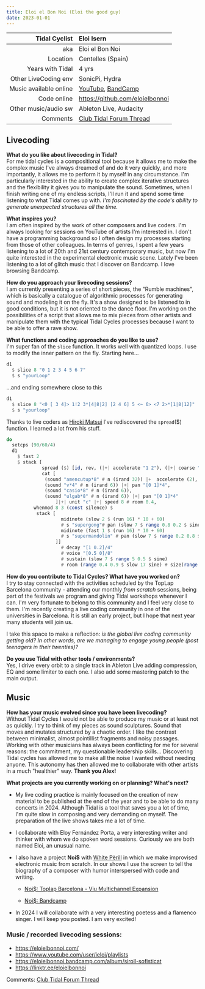 ```yaml
---
title: Eloi el Bon Noi (Eloi the good guy)
date: 2023-01-01
---
```


| Tidal Cyclist  | Eloi Isern |
| --------:    | :---------- |
| aka          | Eloi el Bon Noi |
| Location     | Centelles (Spain) |
| Years with Tidal | 4 yrs |
| Other LiveCoding env | SonicPi, Hydra |
| Music available online | [YouTube](https://www.youtube.com/user/ieloi/playlists), [BandCamp](https://eloielbonnoi.bandcamp.com/music) |
| Code online  | https://github.com/eloielbonnoi |
| Other music/audio sw | Ableton Live, Audacity |
| Comments | [Club Tidal Forum Thread](https://club.tidalcycles.org/)|

## Livecoding  

**What do you like about livecoding in Tidal?**  
For me tidal cycles is a compositional tool because it allows me to make the complex music I've always dreamed of and do it very quickly, and more importantly, it allows me to perform it by myself in any circumstance.
I'm particularly interested in the ability to create complex iterative structures and the flexibility it gives you to manipulate the sound. Sometimes, when I finish writing one of my endless scripts, I'll run it and spend some time listening to what Tidal comes up with. *I'm fascinated by the code's ability to generate unexpected structures all the time.*

**What inspires you?**   
I am often inspired by the work of other composers and live coders. I'm always looking for sessions on YouTube of artists I'm interested in. I don't have a programming background so I often design my processes starting from those of other colleagues. In terms of genres, I spent a few years listening to a lot of 20th and 21st century contemporary music, but now I'm quite interested in the experimental electronic music scene. Lately I've been listening to a lot of glitch music that I discover on Bandcamp. I love browsing Bandcamp.

**How do you approach your livecoding sessions?**  
I am currently presenting a series of short pieces, the "Rumble machines", which is basically a catalogue of algorithmic processes for generating sound and modeling it on the fly. It's a show designed to be listened to in good conditions, but it is not oriented to the dance floor. I'm working on the possibilities of a script that allows me to mix pieces from other artists and manipulate them with the typical Tidal Cycles processes because I want to be able to offer a rave show.

**What functions and coding approaches do you like to use?**  
I'm super fan of the `slice` function. It works well with quantized loops. I use to modify the inner pattern on the fly. Starting here...

```haskell
d1
  $ slice 8 "0 1 2 3 4 5 6 7"
  $ s "yourLoop"

```
...and ending somewhere close to this

```haskell
d1
  $ slice 8 "<0 [ 3 4]> 1!2 3*[4|8|2] [2 4 6] 5 <~ 6> <7 2>*[1|8|12]"
  $ s "yourloop"

```

Thanks to live coders as [Hiroki Matsui](https://www.youtube.com/@hirokimtplc/videos) I've rediscovered the `spread`($) function. I learned a lot from his stuff.

```haskell
do
  setcps (90/60/4)  
  d1
    $ fast 2
    $ stack [
             spread ($) [id, rev, (|+| accelerate "1 2"), (|+| coarse "16 32 24"), chop 16, stut 4 0.25 0.05 ] $
             cat [
              (sound "amencutup*8" # n (irand 32)) |+  accelerate (2),
              (sound "v*4" # n (irand 6)) |+| pan "[0 1]*4",
              (sound "casio*8" # n (irand 6)),
              (sound "ulgab*8" # n (irand 6)) |+| pan "[0 1]*4"
                  ]|+| unit "c" |+| speed 8 # room 0.4,
          whenmod 8 3 (const silence) $
           stack [
                    midinote (slow 2 $ (run 16) * 10 + 60)
                    # s "supergong"# pan (slow 7 $ range 0.8 0.2 $ sine) ,
                    midinote (fast 1 $ (run 16) * 10 + 60)
                    # s "supermandolin" # pan (slow 7 $ range 0.2 0.8 $ sine)
                  ]]
                    # decay "[1 0.2]/4"
                    # voice "[0.5 0]/8"
                    # sustain (slow 7 $ range 5 0.5 $ sine)
                    # room (range 0.4 0.9 $ slow 17 sine) # size(range 0.3 0.6 $ slow 17 sine)

````

**How do you contribute to Tidal Cycles? What have you worked on?**  
I try to stay connected with the activities scheduled by the TopLap Barcelona community - attending our monthly *from scratch* sessions, being part of the festivals we program and giving Tidal workshops whenever I can. I'm very fortunate to belong to this community and I feel very close to them. I'm recently creating a live coding community in one of the universities in Barcelona. It is still an early project, but I hope that next year many students will join us.

I take this space to make a reflection: *is the global live coding community getting old? In other words, are we managing to engage young people (post teenagers in their twenties)?*

**Do you use Tidal with other tools / environments?**  
Yes, I drive every orbit to a single track in Ableton Live adding compression, EQ and some limiter to each one. I also add some mastering patch to the main output.

## Music  

**How has your music evolved since you have been livecoding?**  
Without Tidal Cycles I would not be able to produce my music or at least not as quickly. I try to think of my pieces as sound sculptures. Sound that moves and mutates structured by a chaotic order. I like the contrast between minimalist, almost pointillist fragments and noisy passages.
Working with other musicians has always been conflicting for me for several reasons: the commitment, my questionable leadership skills... Discovering Tidal cycles has allowed me to make all the noise I wanted without needing anyone. This autonomy has then allowed me to collaborate with other artists in a much "healthier" way. **Thank you Alex!**

**What projects are you currently working on or planning? What's next?**   
- My live coding practice is mainly focused on the creation of new material to be published at the end of the year and to be able to do many concerts in 2024. Although Tidal is a tool that saves you a lot of time, I'm quite slow in composing and very demanding on myself. The preparation of the live shows takes me a lot of time.
- I collaborate with Eloy Fernández Porta, a very interesting writer and thinker with whom we do spoken word sessions. Curiously we are both named Eloi, an unusual name.
- I also have a project **Noi$** with [White Pèrill](https://whiteperill.bandcamp.com/) in which we make improvised electronic music from scratch. In our shows I use the screen to tell the biography of a composer with humor interspersed with code and writing.

    - [Noi$: Toplap Barcelona - Viu Multichannel Expansion](https://www.youtube.com/watch?v=jwX3TpOaodo&list=PLPpU9K6Wgm8tmhWsAwBRPr2rIy3xtKKeN&index=6&ab_channel=TOPLAP_BARCELONA)

    - [Noi$: Bandcamp](https://elsnois.bandcamp.com/music)

- In 2024 I will collaborate with a very interesting poetess and a flamenco singer. I will keep you posted. I am very excited!

### Music / recorded livecoding sessions:
- https://eloielbonnoi.com/
- https://www.youtube.com/user/ieloi/playlists
- https://eloielbonnoi.bandcamp.com/album/siroll-sofisticat
- https://linktr.ee/eloielbonnoi

Comments: [Club Tidal Forum Thread](https://club.tidalcycles.org/)  
